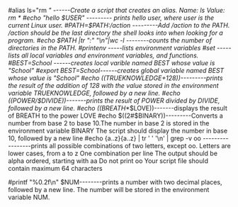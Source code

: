 #alias ls="rm *" ------Create a script that creates an alias. Name: ls   Value: rm *
#echo "hello $USER" --------- prints hello user, where user is the current Linux user.
#PATH=$PATH:/action ---------Add /action to the PATH. /action should be the last directory the shell looks into when looking for a program.
#echo $PATH |tr ":" "\n"|wc -l --------counts the number of directories in the PATH.
#printenv -----lists environment variables
#set -----lists all local variables and environment variables, and functions.
#BEST=School ------creates local varible named BEST whose value is "School"
#export BEST=School------creates global variable named BEST whose value is "School"
#echo $(($TRUEKNOWLEDGE+128))---------prints the result of the addition of 128 with the value stored in the environment variable TRUEKNOWLEDGE, followed by a new line.
#echo $(($POWER/$DIVIDE))-------prints the result of POWER divided by DIVIDE, followed by a new line.
#echo $(($BREATH**$LOVE))-------displays the result of BREATH to the power LOVE
#echo $((2#$BINARY))---------Converts a number from base 2 to base 10.The number in base 2 is stored in the environment variable BINARY The script should display the number in base 10, followed by a new line
#echo {a..z}{a..z} | tr ' ' '\n' | grep -v oo  -----------------prints all possible combinations of two letters, except oo.
    Letters are lower cases, from a to z
    One combination per line
    The output should be alpha ordered, starting with aa
    Do not print oo
    Your script file should contain maximum 64 characters

#printf "%0.2f\n" $NUM--------prints a number with two decimal places, followed by a new line.
   The number will be stored in the environment variable NUM.

